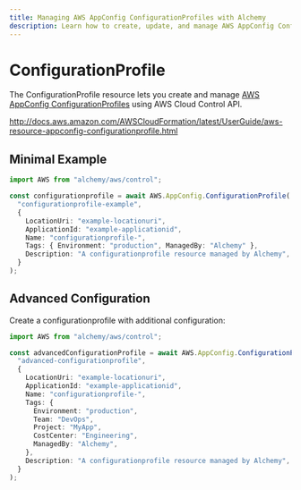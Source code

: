 ```yaml
---
title: Managing AWS AppConfig ConfigurationProfiles with Alchemy
description: Learn how to create, update, and manage AWS AppConfig ConfigurationProfiles using Alchemy Cloud Control.
---
```


# ConfigurationProfile

The ConfigurationProfile resource lets you create and manage [AWS AppConfig ConfigurationProfiles](https://docs.aws.amazon.com/appconfig/latest/userguide/) using AWS Cloud Control API.

http://docs.aws.amazon.com/AWSCloudFormation/latest/UserGuide/aws-resource-appconfig-configurationprofile.html

## Minimal Example

```ts
import AWS from "alchemy/aws/control";

const configurationprofile = await AWS.AppConfig.ConfigurationProfile(
  "configurationprofile-example",
  {
    LocationUri: "example-locationuri",
    ApplicationId: "example-applicationid",
    Name: "configurationprofile-",
    Tags: { Environment: "production", ManagedBy: "Alchemy" },
    Description: "A configurationprofile resource managed by Alchemy",
  }
);
```

## Advanced Configuration

Create a configurationprofile with additional configuration:

```ts
import AWS from "alchemy/aws/control";

const advancedConfigurationProfile = await AWS.AppConfig.ConfigurationProfile(
  "advanced-configurationprofile",
  {
    LocationUri: "example-locationuri",
    ApplicationId: "example-applicationid",
    Name: "configurationprofile-",
    Tags: {
      Environment: "production",
      Team: "DevOps",
      Project: "MyApp",
      CostCenter: "Engineering",
      ManagedBy: "Alchemy",
    },
    Description: "A configurationprofile resource managed by Alchemy",
  }
);
```

